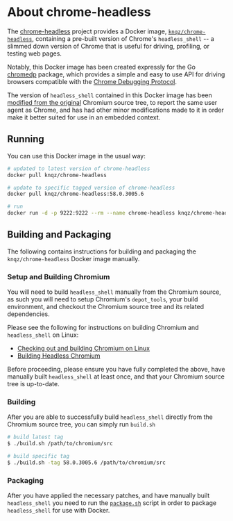 # About chrome-headless

The [chrome-headless](https://github.com/knq/chrome-headless) project provides
a Docker image, [`knqz/chrome-headless`](https://hub.docker.com/r/knqz/chrome-headless/),
containing a pre-built version of Chrome's `headless_shell` -- a slimmed
down version of Chrome that is useful for driving, profiling, or testing web
pages.

Notably, this Docker image has been created expressly for the Go
[chromedp](https://github.com/knq/chromedp) package, which provides a simple
and easy to use API for driving browsers compatible with the [Chrome Debugging
Protocol](https://developer.chrome.com/devtools/docs/debugger-protocol).

The version of `headless_shell` contained in this Docker image has been
[modified from the original](patches/) Chromium source tree, to report the same
user agent as Chrome, and has had other minor modifications made to it in order
make it better suited for use in an embedded context.

## Running

You can use this Docker image in the usual way:

```sh
# updated to latest version of chrome-headless
docker pull knqz/chrome-headless

# update to specific tagged version of chrome-headless
docker pull knqz/chrome-headless:58.0.3005.6

# run
docker run -d -p 9222:9222 --rm --name chrome-headless knqz/chrome-headless
```

## Building and Packaging

The following contains instructions for building and packaging the
`knqz/chrome-headless` Docker image manually.

### Setup and Building Chromium

You will need to build `headless_shell` manually from the Chromium source, as
such you will need to setup Chromium's `depot_tools`, your build environment,
and checkout the Chromium source tree and its related dependencies.

Please see the following for instructions on building Chromium and
`headless_shell` on Linux:

* [Checking out and building Chromium on Linux](https://chromium.googlesource.com/chromium/src/+/master/docs/linux_build_instructions.md)
* [Building Headless Chromium](https://chromium.googlesource.com/chromium/src/+/master/headless/README.md)

Before proceeding, please ensure you have fully completed the above, have
manually built `headless_shell` at least once, and that your Chromium source
tree is up-to-date.

### Building

After you are able to successfully build `headless_shell` directly from the
Chromium source tree, you can simply run `build.sh`

```sh
# build latest tag
$ ./build.sh /path/to/chromium/src

# build specific tag
$ ./build.sh -tag 58.0.3005.6 /path/to/chromium/src
```

### Packaging

After you have applied the necessary patches, and have manually built
`headless_shell` you need to run the [`package.sh`](package.sh) script in order
to package `headless_shell` for use with Docker.
